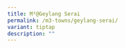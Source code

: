 ```yaml
---
title: M³@Geylang Serai
permalink: /m3-towns/geylang-serai/
variant: tiptap
description: ""
---
```

